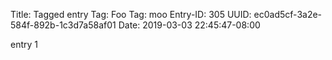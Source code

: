 Title: Tagged entry
Tag: Foo
Tag: moo
Entry-ID: 305
UUID: ec0ad5cf-3a2e-584f-892b-1c3d7a58af01
Date: 2019-03-03 22:45:47-08:00

entry 1
